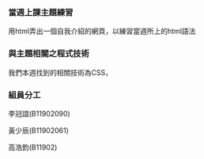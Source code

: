 ### 當週上課主題練習
用html弄出一個自我介紹的網頁，以練習當週所上的html語法
### 與主題相關之程式技術
我們本週找到的相關技術為CSS，
### 組員分工
李冠誼(B11902090)

黃少辰(B11902061)


高浩鈞(B11902)
